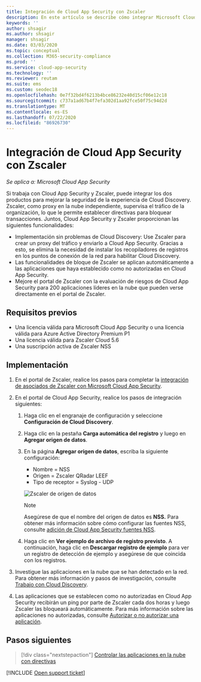 ```yaml
---
title: Integración de Cloud App Security con Zscaler
description: En este artículo se describe cómo integrar Microsoft Cloud App Security con Zscaler para conseguir un Cloud Discovery sin problemas y el bloqueo automatizado de aplicaciones no autorizadas.
keywords: ''
author: shsagir
ms.author: shsagir
manager: shsagir
ms.date: 03/03/2020
ms.topic: conceptual
ms.collection: M365-security-compliance
ms.prod: ''
ms.service: cloud-app-security
ms.technology: ''
ms.reviewer: reutam
ms.suite: ems
ms.custom: seodec18
ms.openlocfilehash: 0e7f32bd4f6213b4bce86232e40d15cf06e12c18
ms.sourcegitcommit: c737a1ad67b4f7efa302d1aa92fce50f75c94d2d
ms.translationtype: MT
ms.contentlocale: es-ES
ms.lasthandoff: 07/22/2020
ms.locfileid: "86926730"
---
```

# <a name="integrate-cloud-app-security-with-zscaler"></a>Integración de Cloud App Security con Zscaler

*Se aplica a: Microsoft Cloud App Security*

Si trabaja con Cloud App Security y Zscaler, puede integrar los dos productos para mejorar la seguridad de la experiencia de Cloud Discovery. Zscaler, como proxy en la nube independiente, supervisa el tráfico de la organización, lo que le permite establecer directivas para bloquear transacciones. Juntos, Cloud App Security y Zscaler proporcionan las siguientes funcionalidades:

- Implementación sin problemas de Cloud Discovery: Use Zscaler para crear un proxy del tráfico y enviarlo a Cloud App Security. Gracias a esto, se elimina la necesidad de instalar los recopiladores de registros en los puntos de conexión de la red para habilitar Cloud Discovery.
- Las funcionalidades de bloque de Zscaler se aplican automáticamente a las aplicaciones que haya establecido como no autorizadas en Cloud App Security.
- Mejore el portal de Zscaler con la evaluación de riesgos de Cloud App Security para 200 aplicaciones líderes en la nube que pueden verse directamente en el portal de Zscaler.

## <a name="prerequisites"></a>Requisitos previos

- Una licencia válida para Microsoft Cloud App Security o una licencia válida para Azure Active Directory Premium P1
- Una licencia válida para Zscaler Cloud 5.6
- Una suscripción activa de Zscaler NSS

## <a name="deployment"></a>Implementación

1. En el portal de Zscaler, realice los pasos para completar la [integración de asociados de Zscaler con Microsoft Cloud App Security](https://help.zscaler.com/zia/configuring-mcas-integration).
2. En el portal de Cloud App Security, realice los pasos de integración siguientes:
    1. Haga clic en el engranaje de configuración y seleccione **Configuración de Cloud Discovery**.
    2. Haga clic en la pestaña **Carga automática del registro** y luego en **Agregar origen de datos**.
    3. En la página **Agregar origen de datos**, escriba la siguiente configuración:

        - Nombre = NSS
        - Origen = Zscaler QRadar LEEF
        - Tipo de receptor = Syslog - UDP

        ![Zscaler de origen de datos](media/data-source-zscaler.png)

        > [!NOTE]
        > Asegúrese de que el nombre del origen de datos es **NSS.** Para obtener más información sobre cómo configurar las fuentes NSS, consulte [adición de Cloud App Security fuentes NSS](https://help.zscaler.com/zia/adding-mcas-nss-feeds).

    4. Haga clic en **Ver ejemplo de archivo de registro previsto**. A continuación, haga clic en **Descargar registro de ejemplo** para ver un registro de detección de ejemplo y asegúrese de que coincida con los registros.<br />

3. Investigue las aplicaciones en la nube que se han detectado en la red. Para obtener más información y pasos de investigación, consulte [Trabajo con Cloud Discovery](working-with-cloud-discovery-data.md).

4. Las aplicaciones que se establecen como no autorizadas en Cloud App Security recibirán un ping por parte de Zscaler cada dos horas y luego Zscaler las bloqueará automáticamente. Para más información sobre las aplicaciones no autorizadas, consulte [Autorizar o no autorizar una aplicación](governance-discovery.md#BKMK_SanctionApp).

## <a name="next-steps"></a>Pasos siguientes

> [!div class="nextstepaction"]
> [Controlar las aplicaciones en la nube con directivas](control-cloud-apps-with-policies.md)

[!INCLUDE [Open support ticket](includes/support.md)]
